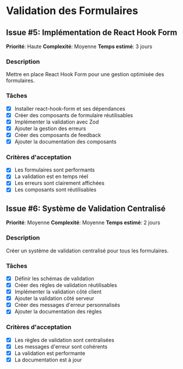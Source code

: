 # Validation des Formulaires

## Issue #5: Implémentation de React Hook Form
**Priorité**: Haute
**Complexité**: Moyenne
**Temps estimé**: 3 jours

### Description
Mettre en place React Hook Form pour une gestion optimisée des formulaires.

### Tâches
- [x] Installer react-hook-form et ses dépendances
- [x] Créer des composants de formulaire réutilisables
- [x] Implémenter la validation avec Zod
- [x] Ajouter la gestion des erreurs
- [x] Créer des composants de feedback
- [x] Ajouter la documentation des composants

### Critères d'acceptation
- [x] Les formulaires sont performants
- [x] La validation est en temps réel
- [x] Les erreurs sont clairement affichées
- [x] Les composants sont réutilisables

## Issue #6: Système de Validation Centralisé
**Priorité**: Moyenne
**Complexité**: Moyenne
**Temps estimé**: 2 jours

### Description
Créer un système de validation centralisé pour tous les formulaires.

### Tâches
- [x] Définir les schémas de validation
- [x] Créer des règles de validation réutilisables
- [x] Implémenter la validation côté client
- [x] Ajouter la validation côté serveur
- [x] Créer des messages d'erreur personnalisés
- [x] Ajouter la documentation des règles

### Critères d'acceptation
- [x] Les règles de validation sont centralisées
- [x] Les messages d'erreur sont cohérents
- [x] La validation est performante
- [x] La documentation est à jour 